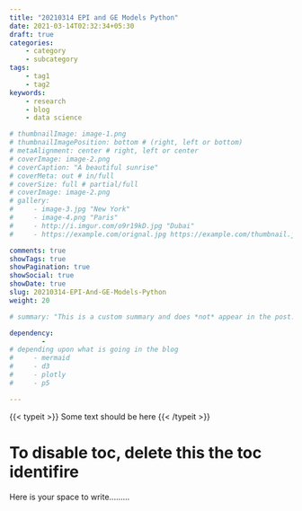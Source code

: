 ```yaml
---
title: "20210314 EPI and GE Models Python"
date: 2021-03-14T02:32:34+05:30
draft: true
categories:
    - category
    - subcategory
tags:
    - tag1
    - tag2
keywords:
    - research
    - blog
    - data science

# thumbnailImage: image-1.png
# thumbnailImagePosition: bottom # (right, left or bottom)
# metaAlignment: center # right, left or center
# coverImage: image-2.png
# coverCaption: "A beautiful sunrise"
# coverMeta: out # in/full
# coverSize: full # partial/full
# coverImage: image-2.png
# gallery:
#     - image-3.jpg "New York"
#     - image-4.png "Paris"
#     - http://i.imgur.com/o9r19kD.jpg "Dubai"
#     - https://example.com/orignal.jpg https://example.com/thumbnail.jpg "Sidney"

comments: true
showTags: true
showPagination: true
showSocial: true
showDate: true
slug: 20210314-EPI-And-GE-Models-Python
weight: 20

# summary: "This is a custom summary and does *not* appear in the post."

dependency: 
        -
# depending upon what is going in the blog
#     - mermaid
#     - d3
#     - plotly
#     - p5

---
```


{{< typeit >}}
Some text should be here
{{< /typeit >}}


<!--more-->
<!--toc--> 
# To disable toc, delete this the toc identifire    


Here is your space to write.........